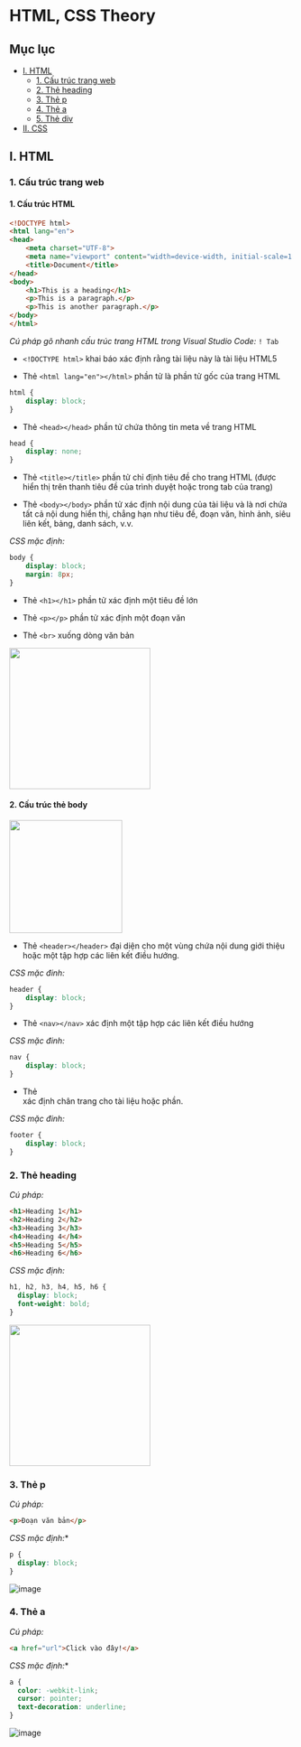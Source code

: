 # HTML, CSS Theory
## Mục lục
- [I. HTML](#i-html)
  - [1. Cấu trúc trang web](#1-cấu-trúc-trang-web)
  - [2. Thẻ heading](#2-thẻ-heading)
  - [3. Thẻ p](#3-thẻ-p)
  - [4. Thẻ a](#4-thẻ-a)
  - [5. Thẻ div](#5-thẻ-div)
- [II. CSS](#ii-css)

## I. HTML
### 1. Cấu trúc trang web
#### 1. Cấu trúc HTML

```html
<!DOCTYPE html>
<html lang="en">
<head>
    <meta charset="UTF-8">
    <meta name="viewport" content="width=device-width, initial-scale=1.0">
    <title>Document</title>
</head>
<body>
    <h1>This is a heading</h1>
    <p>This is a paragraph.</p>
    <p>This is another paragraph.</p>
</body>
</html>
```
*Cú pháp gõ nhanh cấu trúc trang HTML trong Visual Studio Code:* 
```! Tab```

- `<!DOCTYPE html>` khai báo xác định rằng tài liệu này là tài liệu HTML5

- Thẻ `<html lang="en"></html>` phần tử là phần tử gốc của trang HTML

```css
html {
    display: block;
}
```

- Thẻ `<head></head>` phần tử chứa thông tin meta về trang HTML

```css
head {
    display: none;
}
```

- Thẻ `<title></title>` phần tử chỉ định tiêu đề cho trang HTML (được hiển thị trên thanh tiêu đề của trình duyệt hoặc trong tab của trang)

- Thẻ `<body></body>` phần tử xác định nội dung của tài liệu và là nơi chứa tất cả nội dung hiển thị, chẳng hạn như tiêu đề, đoạn văn, hình ảnh, siêu liên kết, bảng, danh sách, v.v.

*CSS mặc định:*
```css
body {
    display: block;
    margin: 8px;
}
```

- Thẻ `<h1></h1>` phần tử xác định một tiêu đề lớn

- Thẻ `<p></p>` phần tử xác định một đoạn văn

- Thẻ `<br>` xuống dòng văn bản

<img src="https://github.com/CUNGVANTHANG/Front-end/assets/96326479/fdf0ab45-e553-4444-a09a-e14131e2b4a6" height=250px>

#### 2. Cấu trúc thẻ body
<img src="https://github.com/CUNGVANTHANG/Front-end/assets/96326479/4ae52d80-ac07-49f0-b916-b9d82e303e3d" height=200px>

- Thẻ `<header></header>` đại diện cho một vùng chứa nội dung giới thiệu hoặc một tập hợp các liên kết điều hướng.

*CSS mặc đinh:*

```css
header {
    display: block;
}
```

- Thẻ `<nav></nav>` xác định một tập hợp các liên kết điều hướng

*CSS mặc đinh:*

```css
nav {
    display: block;
}
```

- Thẻ <footer></footer> xác định chân trang cho tài liệu hoặc phần.

*CSS mặc đinh:*

```css
footer {
    display: block;
}
```

### 2. Thẻ heading
*Cú pháp:*
```html
<h1>Heading 1</h1>
<h2>Heading 2</h2>
<h3>Heading 3</h3>
<h4>Heading 4</h4>
<h5>Heading 5</h5>
<h6>Heading 6</h6>
```

*CSS mặc định:*
```css
h1, h2, h3, h4, h5, h6 {
  display: block;
  font-weight: bold;
}
```

<img src="https://github.com/CUNGVANTHANG/Front-end/assets/96326479/b445958b-80dd-441e-961a-17c6300ebea4" height=250px>

### 3. Thẻ p
*Cú pháp:*

```html
<p>Đoạn văn bản</p>
```

*CSS mặc định:**
```css
p {
  display: block;
}
```

![image](https://github.com/CUNGVANTHANG/Front-end/assets/96326479/08288c2d-cc46-4324-aaad-52cbed5cc04b)

### 4. Thẻ a
*Cú pháp:*

```html
<a href="url">Click vào đây!</a>
```

*CSS mặc định:**

```css
a {
  color: -webkit-link;
  cursor: pointer;
  text-decoration: underline;
}
```

![image](https://github.com/CUNGVANTHANG/Front-end/assets/96326479/bfff29c3-621a-446f-ab95-d50b65ee9672)

